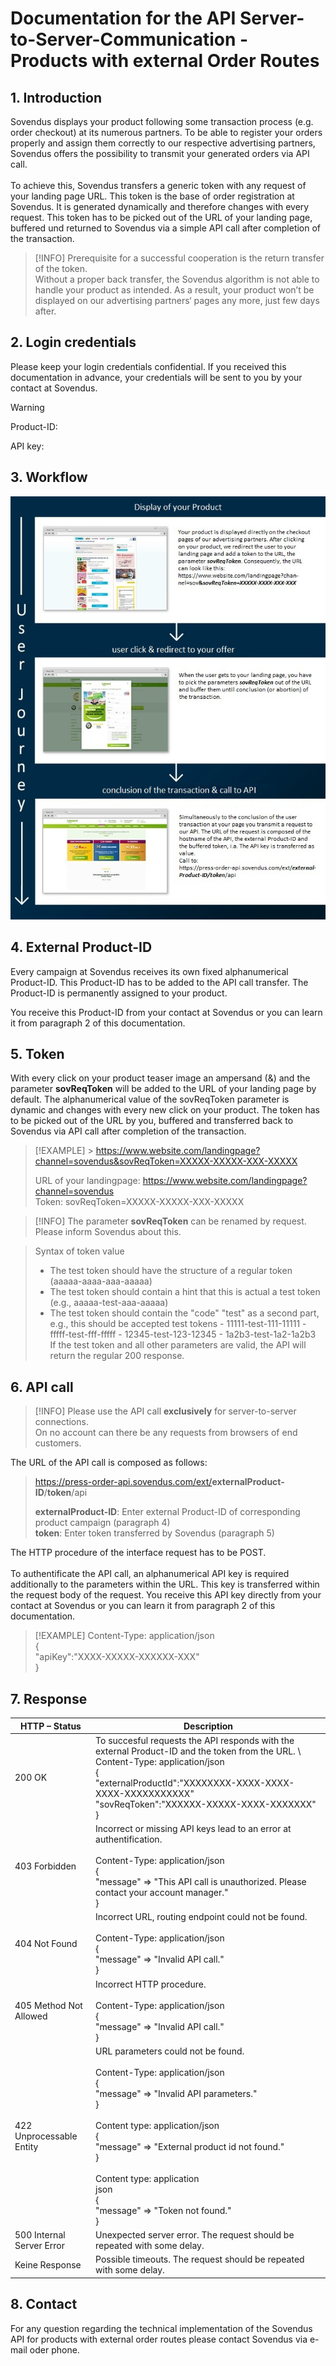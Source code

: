 # Documentation for the API Server-to-Server-Communication - Products with external Order Routes

## 1. Introduction

Sovendus displays your product following some transaction process (e.g. order checkout) at its numerous partners. To be able to register your orders properly and assign them correctly to our respective advertising partners, Sovendus offers the possibility to transmit your generated orders via API call.<br> <br>
To achieve this, Sovendus transfers a generic token with any request of your landing page URL. This token is the base of order registration at Sovendus. It is generated dynamically and therefore changes with every request. This token has to be picked out of the URL of your landing page, buffered und returned to Sovendus via a simple API call after completion of the transaction.

> [!INFO]
> Prerequisite for a successful cooperation is the return transfer of the token.  
> Without a proper back transfer, the Sovendus algorithm is not able to handle your product as intended. As a
> result, your product won’t be displayed on our advertising partners‘ pages any more, just few days after.

## 2. Login credentials

Please keep your login credentials confidential. If you received this documentation in advance, your credentials will be sent to you by your contact at Sovendus.

> [!WARNING]
> Product-ID:
>
> API key:

## 3. Workflow

![Workflow-image](https://raw.githubusercontent.com/Sovendus-GmbH/Generic-Sovendus-Checkout-Products-Postback-Integration-Documentation/main/workflowimg.png)

## 4. External Product-ID

Every campaign at Sovendus receives its own fixed alphanumerical Product-ID. This Product-ID has to be added to the API call transfer. The Product-ID is permanently assigned to your product.

You receive this Product-ID from your contact at Sovendus or you can learn it from paragraph 2 of this documentation.

## 5. Token

With every click on your product teaser image an ampersand (&) and the parameter **sovReqToken** will be added to the URL of your landing page by default. The alphanumerical value of the sovReqToken parameter is dynamic and changes with every new click on your product. The token has to be picked out of the URL by you, buffered and transferred back to Sovendus via API call after completion of the transaction.

> [!EXAMPLE] > https://www.website.com/landingpage?channel=sovendus&sovReqToken=XXXXX-XXXXX-XXX-XXXXX
>
> URL of your landingpage: https://www.website.com/landingpage?channel=sovendus  
> Token: sovReqToken=XXXXX-XXXXX-XXX-XXXXX

> [!INFO]
> The parameter **sovReqToken** can be renamed by request. Please inform Sovendus about this.

> Syntax of token value
>
> - The test token should have the structure of a regular token (aaaaa-aaaa-aaa-aaaaa)
> - The test token should contain a hint that this is actual a test token (e.g., aaaaa-test-aaa-aaaaa)
> - The test token should contain the "code" "test" as a second part, e.g., this should be accepted test tokens - 11111-test-111-11111 - fffff-test-fff-fffff - 12345-test-123-12345 - 1a2b3-test-1a2-1a2b3  
>   If the test token and all other parameters are valid, the API will return the regular 200 response.

## 6. API call

> [!INFO]
> Please use the API call **exclusively** for server-to-server connections.  
> On no account can there be any requests from browsers of end customers.

The URL of the API call is composed as follows:

> https://press-order-api.sovendus.com/ext/<b>externalProduct-ID</b>/<b>token</b>/api
>
> **externalProduct-ID**: Enter external Product-ID of corresponding product campaign (paragraph 4)  
> **token**: Enter token transferred by Sovendus (paragraph 5)

The HTTP procedure of the interface request has to be POST.<br> <br>
To authentificate the API call, an alphanumerical API key is required additionally to the parameters within the URL. This key is transferred within the request body of the request. You receive this API key directly from your contact at Sovendus or you can learn it from paragraph 2 of this documentation.

> [!EXAMPLE]
> Content-Type: application/json  
> {  
> "apiKey":"XXXX-XXXXX-XXXXXX-XXX"  
> }

## 7. Response

| HTTP – Status             | Description                                                                                                                                                                                                                                                                                                                                     |
| ------------------------- | ----------------------------------------------------------------------------------------------------------------------------------------------------------------------------------------------------------------------------------------------------------------------------------------------------------------------------------------------- |
| 200 OK                    | To succesful requests the API responds with the external Product-ID and the token from the URL. \\ Content-Type: application/json <br> { <br> "externalProductId":"XXXXXXXX-XXXX-XXXX-XXXX-XXXXXXXXXXX" <br> "sovReqToken":"XXXXXX-XXXXX-XXXX-XXXXXXX" <br> }                                                                                   |
| 403 Forbidden             | Incorrect or missing API keys lead to an error at authentification. <br> <br> Content-Type: application/json <br> { <br> "message" => "This API call is unauthorized. Please contact your account manager." <br> }                                                                                                                              |
| 404 Not Found             | Incorrect URL, routing endpoint could not be found. <br> <br> Content-Type: application/json <br> { <br> "message" => "Invalid API call." <br> }                                                                                                                                                                                                |
| 405 Method Not Allowed    | Incorrect HTTP procedure. <br> <br> Content-Type: application/json <br> { <br> "message" => "Invalid API call." <br> }                                                                                                                                                                                                                          |
| 422 Unprocessable Entity  | URL parameters could not be found. <br> <br> Content-Type: application/json <br> { <br> "message" => "Invalid API parameters." <br> } <br> <br> Content type: application/json <br> { <br> "message" => "External product id not found." <br> } <br> <br> Content type: application<br> json <br> { <br> "message" => "Token not found." <br> } |
| 500 Internal Server Error | Unexpected server error. The request should be repeated with some delay.                                                                                                                                                                                                                                                                        |
| Keine Response            | Possible timeouts. The request should be repeated with some delay.                                                                                                                                                                                                                                                                              |

## 8. Contact

For any question regarding the technical implementation of the Sovendus API for products with external order routes please contact Sovendus via e-mail oder phone.

